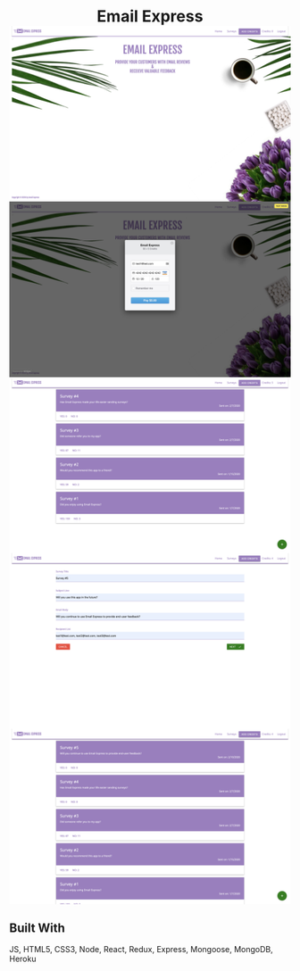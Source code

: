 <div align=center>
    <h1 align=center>
        Email Express
        <br>
        <img align=center src="https://github.com/neekyo/Email-Express/blob/master/client/src/assets/preview1.png">
        <br>
        <img align=center src="https://github.com/neekyo/Email-Express/blob/master/client/src/assets/preview2.png">
        <br>
        <img align=center src="https://github.com/neekyo/Email-Express/blob/master/client/src/assets/preview3.png">
        <br>
        <img align=center src="https://github.com/neekyo/Email-Express/blob/master/client/src/assets/preview4.png">
        <br>
        <img align=center src="https://github.com/neekyo/Email-Express/blob/master/client/src/assets/preview5.png">
    </h1>
</div>

## Built With
JS, HTML5, CSS3, Node, React, Redux, Express, Mongoose, MongoDB, Heroku
